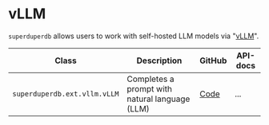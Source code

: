 # vLLM


`superduperdb` allows users to work with self-hosted LLM models via "[vLLM](https://github.com/vllm-project/vllm)".

| Class | Description | GitHub | API-docs |
| --- | --- | --- | --- |
| `superduperdb.ext.vllm.vLLM` | Completes a prompt with natural language (LLM) | [Code](https://github.com/SuperDuperDB/superduperdb/blob/main/superduperdb/ext/vllm/model.py) | ... |
